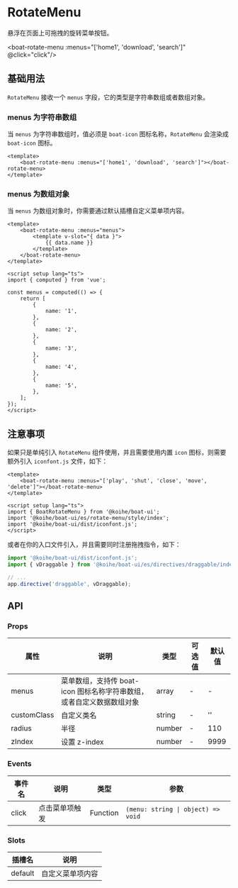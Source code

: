 # RotateMenu

悬浮在页面上可拖拽的旋转菜单按钮。

<boat-rotate-menu :menus="['home1', 'download', 'search']" @click="click"/>

<script setup lang="ts">
import { useRouter, useData } from 'vitepress';

const router = useRouter();
const { site } = useData();
const map = new Map([
    ['home1',''],
    ['download','guide/installation'],
])

const click = (item: string) => {
    if (item === 'search') {
        triggerSearchShortcut();
        return;
    }
    const path = map.get(item)
    const base = site.value.base;
    router.go(`${base}${path}`)
};

const triggerSearchShortcut = () => {
  const event = new KeyboardEvent('keydown', {
    key: 'k',
    code: 'KeyK',
    ctrlKey: true,
    bubbles: true,
  });
  document.dispatchEvent(event);
};
</script>

## 基础用法

`RotateMenu` 接收一个 `menus` 字段，它的类型是字符串数组或者数组对象。

### menus 为字符串数组

当 `menus` 为字符串数组时，值必须是 `boat-icon` 图标名称，`RotateMenu` 会渲染成 `boat-icon` 图标。

```vue
<template>
    <boat-rotate-menu :menus="['home1', 'download', 'search']"></boat-rotate-menu>
</template>
```

### menus 为数组对象

当 `menus` 为数组对象时，你需要通过默认插槽自定义菜单项内容。

```vue
<template>
    <boat-rotate-menu :menus="menus">
        <template v-slot="{ data }">
            {{ data.name }}
        </template>
    </boat-rotate-menu>
</template>

<script setup lang="ts">
import { computed } from 'vue';

const menus = computed(() => {
    return [
        {
            name: '1',
        },
        {
            name: '2',
        },
        {
            name: '3',
        },
        {
            name: '4',
        },
        {
            name: '5',
        },
    ];
});
</script>
```

## 注意事项

如果只是单纯引入 `RotateMenu` 组件使用，并且需要使用内置 `icon` 图标，则需要额外引入 `iconfont.js` 文件，如下：

```vue
<template>
    <boat-rotate-menu :menus="['play', 'shut', 'close', 'move', 'delete']"></boat-rotate-menu>
</template>

<script setup lang="ts">
import { BoatRotateMenu } from '@koihe/boat-ui';
import '@koihe/boat-ui/es/rotate-menu/style/index';
import '@koihe/boat-ui/dist/iconfont.js';
</script>
```

或者在你的入口文件引入，并且需要同时注册拖拽指令，如下：

```typescript
import '@koihe/boat-ui/dist/iconfont.js';
import { vDraggable } from '@koihe/boat-ui/es/directives/draggable/index';

// ...
app.directive('draggable', vDraggable);
```

## API

### Props

| 属性  | 说明 | 类型 | 可选值 | 默认值 |
| ----- | ---- | ---- | ------ | ------ |
| menus | 菜单数组，支持传 boat-icon 图标名称字符串数组，或者自定义数据数组对象 | array | - | - |
| customClass | 自定义类名 | string | - | '' |
| radius | 半径 | number | - | 110 |
| zIndex | 设置 z-index | number | - | 9999 |

### Events

| 事件名 | 说明               | 类型            |  参数          |
| ------ | ------------------ | ------------------ |  ---------------- |
| click  | 点击菜单项触发 | Function  | `(menu: string \| object) => void` |

### Slots

| 插槽名  | 说明           |
| ------- | -------------- |
| default | 自定义菜单项内容 |

